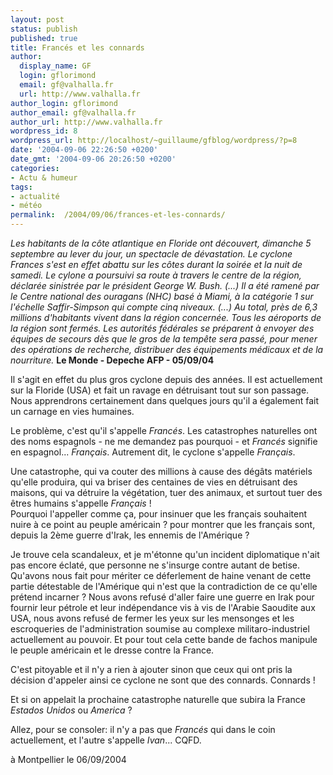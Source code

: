 ```yaml
---
layout: post
status: publish
published: true
title: Francés et les connards
author:
  display_name: GF
  login: gflorimond
  email: gf@valhalla.fr
  url: http://www.valhalla.fr
author_login: gflorimond
author_email: gf@valhalla.fr
author_url: http://www.valhalla.fr
wordpress_id: 8
wordpress_url: http://localhost/~guillaume/gfblog/wordpress/?p=8
date: '2004-09-06 22:26:50 +0200'
date_gmt: '2004-09-06 20:26:50 +0200'
categories:
- Actu & humeur
tags:
- actualité
- météo
permalink:  /2004/09/06/frances-et-les-connards/
---
```

<p><em>Les habitants de la c&ocirc;te atlantique en Floride ont d&eacute;couvert, dimanche 5 septembre au lever du jour, un spectacle de d&eacute;vastation. Le cyclone Frances s'est en effet abattu sur les c&ocirc;tes durant la soir&eacute;e et la nuit de samedi. Le cylone a poursuivi sa route &agrave; travers le centre de la r&eacute;gion, d&eacute;clar&eacute;e sinistr&eacute;e par le pr&eacute;sident George W. Bush. (...) Il a &eacute;t&eacute; ramen&eacute; par le Centre national des ouragans (NHC) bas&eacute; &agrave; Miami, &agrave; la cat&eacute;gorie 1 sur l'&eacute;chelle Saffir-Simpson qui compte cinq niveaux. (...) Au total, pr&egrave;s de 6,3 millions d'habitants vivent dans la r&eacute;gion concern&eacute;e. Tous les a&eacute;roports de la r&eacute;gion sont ferm&eacute;s. Les autorit&eacute;s f&eacute;d&eacute;rales se pr&eacute;parent &agrave; envoyer des &eacute;quipes de secours d&egrave;s que le gros de la temp&ecirc;te sera pass&eacute;, pour mener des op&eacute;rations de recherche, distribuer des &eacute;quipements m&eacute;dicaux et de la nourriture.</em> <strong>Le Monde - Depeche AFP - 05/09/04</strong></p>
<p>Il s'agit en effet du plus gros cyclone depuis des ann&eacute;es. Il est actuellement sur la Floride (USA) et fait un ravage en d&eacute;truisant tout sur son passage. Nous apprendrons certainement dans quelques jours qu'il a &eacute;galement fait un carnage en vies humaines. </p>
<p>Le probl&egrave;me, c'est qu'il s'appelle <em>Franc&eacute;s</em>. Les catastrophes naturelles ont des noms espagnols - ne me demandez pas pourquoi - et <em>Franc&eacute;s</em> signifie en espagnol... <em>Fran&ccedil;ais</em>. Autrement dit, le cyclone s'appelle <em>Fran&ccedil;ais</em>.</p>
<p>Une catastrophe, qui va couter des millions &agrave; cause des d&eacute;g&acirc;ts mat&eacute;riels qu'elle produira, qui va briser des centaines de vies en d&eacute;truisant des maisons, qui va d&eacute;truire la v&eacute;g&eacute;tation, tuer des animaux, et surtout tuer des &ecirc;tres humains s'appelle <em>Fran&ccedil;ais</em> !<br />
  Pourquoi l'appeller comme &ccedil;a, pour insinuer que les fran&ccedil;ais souhaitent nuire &agrave; ce point au peuple am&eacute;ricain ? pour montrer que les fran&ccedil;ais sont, depuis la 2&egrave;me guerre d'Irak, les ennemis de l'Am&eacute;rique ? </p>
<p>Je trouve cela scandaleux, et je m'&eacute;tonne qu'un incident diplomatique n'ait pas encore &eacute;clat&eacute;, que personne ne s'insurge contre autant de betise. Qu'avons nous fait pour m&eacute;riter ce d&eacute;ferlement de haine venant de cette partie d&eacute;testable de l'Am&eacute;rique qui n'est que la contradiction de ce qu'elle pr&eacute;tend incarner ? Nous avons refus&eacute; d'aller faire une guerre en Irak pour fournir leur p&eacute;trole et leur ind&eacute;pendance vis &agrave; vis de l'Arabie Saoudite aux USA, nous avons refus&eacute; de fermer les yeux sur les mensonges et les escroqueries de l'administration soumise au complexe militaro-industriel actuellement au pouvoir. Et pour tout cela cette bande de fachos manipule le peuple am&eacute;ricain et le dresse contre la France. </p>
<p>C'est pitoyable et il n'y a rien &agrave; ajouter sinon que ceux qui ont pris la d&eacute;cision d'appeler ainsi ce cyclone ne sont que des connards. Connards ! </p>
<p>Et si on appelait la prochaine catastrophe naturelle que subira la France <em>Estados Unidos</em> ou <em>America</em> ?</p>
<p>Allez, pour se consoler: il n'y a pas que <em>Franc&eacute;s</em> qui dans le coin actuellement, et l'autre s'appelle <em>Ivan</em>... CQFD. </p>
<p>
&agrave; Montpellier le 06/09/2004</p>
